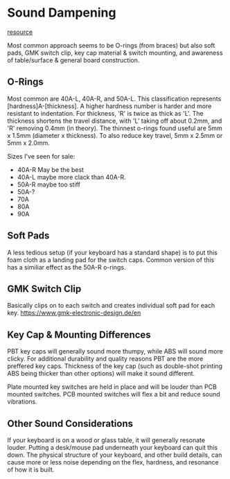 # Sound Dampening

[resource](https://blog.wooting.nl/sound-dampen-your-mechanical-keyboard-noises/)

Most common approach seems to be O-rings (from braces) but also soft pads, GMK switch clip, key cap material & switch mounting, and awareness of table/surface & general board construction.

## O-Rings

Most common are 40A-L, 40A-R, and 50A-L. This classification represents [hardness]A-[thickness]. A higher hardness number is harder and more resistant to indentation. For thickness, 'R' is twice as thick as 'L'. The thickness shortens the travel distance, with 'L' taking off about 0.2mm, and 'R' removing 0.4mm (in theory). The thinnest o-rings found useful are 5mm x 1.5mm (diameter x thickness). To also reduce key travel, 5mm x 2.5mm or 5mm x 2.0mm.

Sizes I've seen for sale:

- 40A-R May be the best
- 40A-L maybe more clack than 40A-R.
- 50A-R maybe too stiff
- 50A-?
- 70A
- 80A
- 90A

## Soft Pads

A less tedious setup (if your keyboard has a standard shape) is to put this foam cloth as a landing pad for the switch caps. Common version of this has a similiar effect as the 50A-R o-rings.

## GMK Switch Clip

Basically clips on to each switch and creates individual soft pad for each key. https://www.gmk-electronic-design.de/en

## Key Cap & Mounting Differences

PBT key caps will generally sound more thumpy, while ABS will sound more clicky. For additional durability and quality reasons PBT are the more preffered key caps. Thickness of the key cap (such as double-shot printing ABS being thicker than other options) will make it sound different.

Plate mounted key switches are held in place and will be louder than PCB mounted switches. PCB mounted switches will flex a bit and reduce sound vibrations.

## Other Sound Considerations

If your keyboard is on a wood or glass table, it will generally resonate louder. Putting a desk/mouse pad underneath your keyboard can quit this down. The physical structure of your keyboard, and other build details, can cause more or less noise depending on the flex, hardness, and resonance of how it is built.
